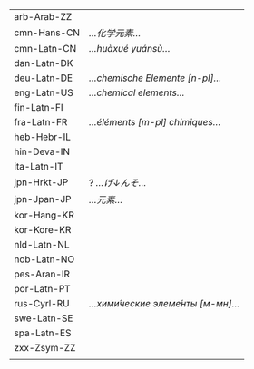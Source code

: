 | | |
|-|-|
| arb-Arab-ZZ |  |
| cmn-Hans-CN | _…化学元素…_ |
| cmn-Latn-CN | _…huàxué yuánsù…_ |
| dan-Latn-DK |  |
| deu-Latn-DE | _…chemische Elemente [n-pl]…_ |
| eng-Latn-US | _…chemical elements…_ |
| fin-Latn-FI |  |
| fra-Latn-FR | _…éléments [m-pl] chimiques…_ |
| heb-Hebr-IL |  |
| hin-Deva-IN |  |
| ita-Latn-IT |  |
| jpn-Hrkt-JP | ? _…げ↓んそ…_ |
| jpn-Jpan-JP | _…元素…_ |
| kor-Hang-KR |  |
| kor-Kore-KR |  |
| nld-Latn-NL |  |
| nob-Latn-NO |  |
| pes-Aran-IR |  |
| por-Latn-PT |  |
| rus-Cyrl-RU | _…хими́ческие элеме́нты [м-мн]…_ |
| swe-Latn-SE |  |
| spa-Latn-ES |  |
| zxx-Zsym-ZZ |  |
|  |  |
